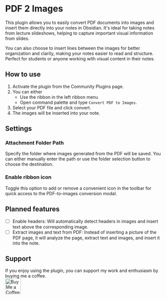 # PDF 2 Images
This plugin allows you to easily convert PDF documents into images and insert them directly into your notes in Obsidian. It's ideal for taking notes from lecture slideshows, helping to capture important visual information from slides.

You can also choose to insert lines between the images for better organization and clarity, making your notes easier to read and structure. Perfect for students or anyone working with visual content in their notes.

## How to use
1. Activate the plugin from the Community Plugins page.
2. You can either
	- Use the ribbon in the left ribbon menu
 	- Open command palette and type `Convert PDF to Images`.
3. Select your PDF file and click convert.
4. The images will be inserted into your note.

## Settings
### Attachment Folder Path
Specify the folder where images generated from the PDF will be saved. You can either manually enter the path or use the folder selection button to choose the destination.

### Enable ribbon icon
Toggle this option to add or remove a convenient icon in the toolbar for quick access to the PDF-to-images conversion modal.

## Planned features
- [ ] Enable headers: Will automatically detect headers in images and insert text above the corresponding image.
- [ ] Extract images and text from PDF: Instead of inserting a picture of the PDF page, it will analyze the page, extract text and images, and insert it into the note.

## Support
If you enjoy using the plugin, you can support my work and enthusiasm by buying me a coffee.<br>
<a href='https://ko-fi.com/Q5Q814LKGT' target='_blank'><img height='50' style='border:0px;height:50px;' src='https://storage.ko-fi.com/cdn/kofi3.png?v=3' border='0' alt='Buy Me a Coffee at ko-fi.com' /></a>
